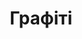---
layout: archive_film
permalink: ua/archive/2020/long-short/the-graffiti

title: Графіті
director: Aurélien Laplace
country: Франція
description: "Stupor in the city: this morning, someone sprayed a graffiti on the wall of a historical monument! The main people concerned, the Mayor and Dr. Robin, will have to explain…"
category: long-short
image_folder: images/films/archive/2020/long-short/the-graffiti
is_winner: false
submission_year: 2020
lang: ua
---